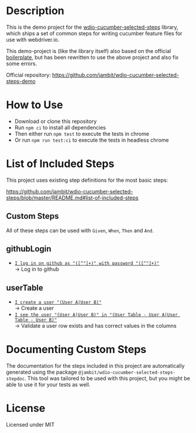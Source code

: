 # Description

This is the demo project for the [wdio-cucumber-selected-steps](https://github.com/jambit/wdio-cucumber-selected-steps) library, which ships a set of common steps for writing cucumber feature files for use with webdriver.io.

This demo-project is (like the library itself) also based on the official [boilerplate](https://github.com/webdriverio/cucumber-boilerplate), but has been rewritten to use the above project and also fix some errors.

Official repository: https://github.com/jambit/wdio-cucumber-selected-steps-demo

# How to Use

* Download or clone this repository
* Run `npm ci` to install all dependencies
* Then either run `npm test` to execute the tests in chrome
* Or run `npm run test:ci` to execute the tests in headless chrome

# List of Included Steps

This project uses existing step definitions for the most basic steps:

https://github.com/jambit/wdio-cucumber-selected-steps/blob/master/README.md#list-of-included-steps

## Custom Steps

All of these steps can be used with `Given`, `When`, `Then` and `And`.

## githubLogin

- [`I log in on github as "([^"]+)" with password "([^"]+)"`](STEPS.md#githubLogin-step-c114a1c5)\
-> Log in to github

## userTable

- [`I create a user "(User A|User B)"`](STEPS.md#userTable-step-c3346658)\
-> Create a user
- [`I see the user "(User A|User B)" in "(User Table - User A|User Table - User B)"`](STEPS.md#userTable-step-b2d5bc13)\
-> Validate a user row exists and has correct values in the columns

# Documenting Custom Steps

The documentation for the steps included in this project are automatically generated using the package `@jambit/wdio-cucumber-selected-steps-stepdoc`.
This tool was tailored to be used with this project, but you might be able to use it for your tests as well.

# License

Licensed under MIT
